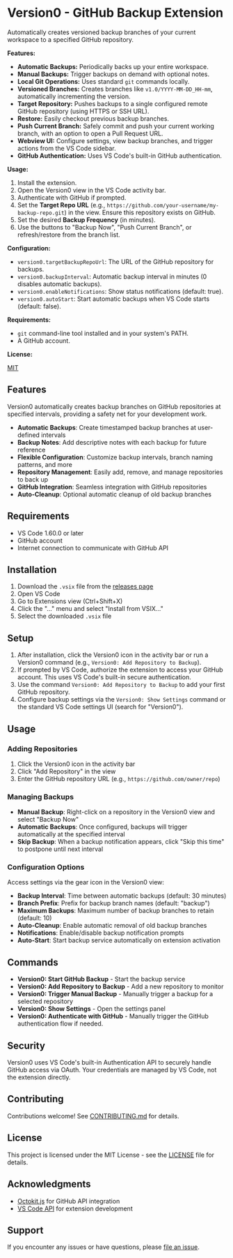 # Version0 - GitHub Backup Extension

Automatically creates versioned backup branches of your current workspace to a specified GitHub repository.

**Features:**

*   **Automatic Backups:** Periodically backs up your entire workspace.
*   **Manual Backups:** Trigger backups on demand with optional notes.
*   **Local Git Operations:** Uses standard `git` commands locally.
*   **Versioned Branches:** Creates branches like `v1.0/YYYY-MM-DD_HH-mm`, automatically incrementing the version.
*   **Target Repository:** Pushes backups to a single configured remote GitHub repository (using HTTPS or SSH URL).
*   **Restore:** Easily checkout previous backup branches.
*   **Push Current Branch:** Safely commit and push your current working branch, with an option to open a Pull Request URL.
*   **Webview UI:** Configure settings, view backup branches, and trigger actions from the VS Code sidebar.
*   **GitHub Authentication:** Uses VS Code's built-in GitHub authentication.

**Usage:**

1.  Install the extension.
2.  Open the Version0 view in the VS Code activity bar.
3.  Authenticate with GitHub if prompted.
4.  Set the **Target Repo URL** (e.g., `https://github.com/your-username/my-backup-repo.git`) in the view. Ensure this repository exists on GitHub.
5.  Set the desired **Backup Frequency** (in minutes).
6.  Use the buttons to "Backup Now", "Push Current Branch", or refresh/restore from the branch list.

**Configuration:**

*   `version0.targetBackupRepoUrl`: The URL of the GitHub repository for backups.
*   `version0.backupInterval`: Automatic backup interval in minutes (0 disables automatic backups).
*   `version0.enableNotifications`: Show status notifications (default: true).
*   `version0.autoStart`: Start automatic backups when VS Code starts (default: false).

**Requirements:**

*   `git` command-line tool installed and in your system's PATH.
*   A GitHub account.

**License:**

[MIT](LICENSE)

## Features

Version0 automatically creates backup branches on GitHub repositories at specified intervals, providing a safety net for your development work.

- **Automatic Backups**: Create timestamped backup branches at user-defined intervals
- **Backup Notes**: Add descriptive notes with each backup for future reference
- **Flexible Configuration**: Customize backup intervals, branch naming patterns, and more
- **Repository Management**: Easily add, remove, and manage repositories to back up
- **GitHub Integration**: Seamless integration with GitHub repositories
- **Auto-Cleanup**: Optional automatic cleanup of old backup branches

## Requirements

- VS Code 1.60.0 or later
- GitHub account
- Internet connection to communicate with GitHub API

## Installation

1. Download the `.vsix` file from the [releases page](https://github.com/yourusername/version0/releases/latest)
2. Open VS Code
3. Go to Extensions view (Ctrl+Shift+X)
4. Click the "..." menu and select "Install from VSIX..."
5. Select the downloaded `.vsix` file

## Setup

1. After installation, click the Version0 icon in the activity bar or run a Version0 command (e.g., `Version0: Add Repository to Backup`).
2. If prompted by VS Code, authorize the extension to access your GitHub account. This uses VS Code's built-in secure authentication.
3. Use the command `Version0: Add Repository to Backup` to add your first GitHub repository.
4. Configure backup settings via the `Version0: Show Settings` command or the standard VS Code settings UI (search for "Version0").

## Usage

### Adding Repositories

1. Click the Version0 icon in the activity bar
2. Click "Add Repository" in the view
3. Enter the GitHub repository URL (e.g., `https://github.com/owner/repo`)

### Managing Backups

- **Manual Backup**: Right-click on a repository in the Version0 view and select "Backup Now"
- **Automatic Backups**: Once configured, backups will trigger automatically at the specified interval
- **Skip Backup**: When a backup notification appears, click "Skip this time" to postpone until next interval

### Configuration Options

Access settings via the gear icon in the Version0 view:

- **Backup Interval**: Time between automatic backups (default: 30 minutes)
- **Branch Prefix**: Prefix for backup branch names (default: "backup")
- **Maximum Backups**: Maximum number of backup branches to retain (default: 10)
- **Auto-Cleanup**: Enable automatic removal of old backup branches
- **Notifications**: Enable/disable backup notification prompts
- **Auto-Start**: Start backup service automatically on extension activation

## Commands

- **Version0: Start GitHub Backup** - Start the backup service
- **Version0: Add Repository to Backup** - Add a new repository to monitor
- **Version0: Trigger Manual Backup** - Manually trigger a backup for a selected repository
- **Version0: Show Settings** - Open the settings panel
- **Version0: Authenticate with GitHub** - Manually trigger the GitHub authentication flow if needed.

## Security

Version0 uses VS Code's built-in Authentication API to securely handle GitHub access via OAuth. Your credentials are managed by VS Code, not the extension directly.

## Contributing

Contributions welcome! See [CONTRIBUTING.md](CONTRIBUTING.md) for details.

## License

This project is licensed under the MIT License - see the [LICENSE](LICENSE) file for details.

## Acknowledgments

- [Octokit.js](https://github.com/octokit/rest.js/) for GitHub API integration
- [VS Code API](https://code.visualstudio.com/api) for extension development

## Support

If you encounter any issues or have questions, please [file an issue](https://github.com/yourusername/version0/issues). 